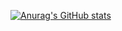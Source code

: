 [![Anurag's GitHub stats](https://github-readme-stats.vercel.app/api?username=ryo-ebata)](https://github.com/anuraghazra/github-readme-stats)

